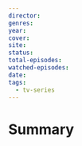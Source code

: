 ```yaml
---
director:
genres:
year:
cover:
site:
status:
total-episodes:
watched-episodes:
date:
tags:
  - tv-series
---
```

# Summary
